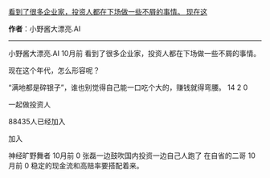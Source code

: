 

[看到了很多企业家，投资人都在下场做一些不屑的事情。 现在这](https://m.okjike.com/originalPosts/666950c1f9d452fbbcaf009d?s=ewoidSI6ICI1N2Y0ZGFjYWI2YzFlNTEzMDBiMDQyNmQiCn0=)

**作者**：小野酱大漂亮.AI

---

小野酱大漂亮.AI
10月前
看到了很多企业家，投资人都在下场做一些不屑的事情。

现在这个年代，怎么形容呢？

“满地都是碎银子”，谁也别觉得自己能一口吃个大的，赚钱就得弯腰。
14
2
0

一起做投资人

88435人已经加入

加入

神经旷野舞者
10月前
0
张磊一边鼓吹国内投资一边自己人跑了
在自省的二哥
10月前
0
稳定的现金流和高赔率要搭配着来。

